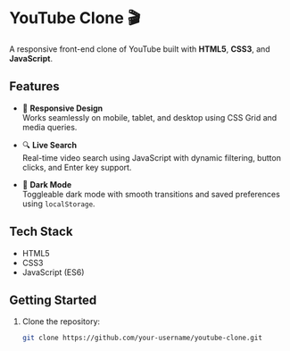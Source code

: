 # YouTube Clone 🎬

A responsive front-end clone of YouTube built with **HTML5**, **CSS3**, and **JavaScript**.

## Features

- 📱 **Responsive Design**  
  Works seamlessly on mobile, tablet, and desktop using CSS Grid and media queries.

- 🔍 **Live Search**  
  Real-time video search using JavaScript with dynamic filtering, button clicks, and Enter key support.

- 🌙 **Dark Mode**  
  Toggleable dark mode with smooth transitions and saved preferences using `localStorage`.

## Tech Stack

- HTML5  
- CSS3  
- JavaScript (ES6)

## Getting Started

1. Clone the repository:
   ```bash
   git clone https://github.com/your-username/youtube-clone.git
